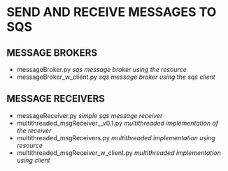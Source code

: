 # SEND AND RECEIVE MESSAGES TO SQS

## MESSAGE BROKERS
* messageBroker.py _sqs message broker using the resource_
* messageBroker_w_client.py _sqs message broker using the sqs client_

## MESSAGE RECEIVERS
* messageReceiver.py _simple sqs message receiver_
* multithreaded_msgReceiver__v0.1.py _multithreaded implementation of the receiver_
* multithreaded_msgReceivers.py _multithreaded implementation using resource_
* multithreaded_msgReceiver_w_client.py _multithreaded implementation using client_
